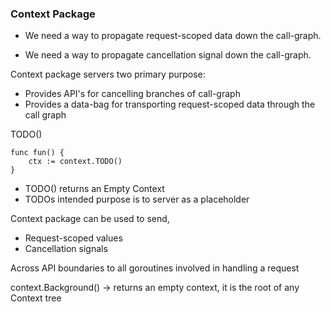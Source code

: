 ### Context Package

- We need a way to propagate request-scoped data down the call-graph.

- We need a way to propagate cancellation signal down the call-graph.

Context package servers two primary purpose:

- Provides API's for cancelling branches of call-graph
- Provides a data-bag for transporting request-scoped data through the call graph

TODO()
```
func fun() {
    ctx := context.TODO()
}
```


- TODO() returns an Empty Context
- TODOs intended purpose is to server as a placeholder

Context package can be used to send,
- Request-scoped values
- Cancellation signals

Across API boundaries to all goroutines involved in handling a request

context.Background() -> returns an empty context, it is the root of any Context tree